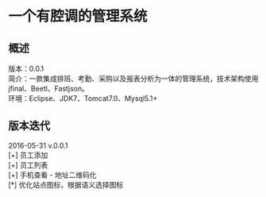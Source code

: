 ﻿一个有腔调的管理系统
====

## 概述

版本：0.0.1  
简介：一款集成排班、考勤、采购以及报表分析为一体的管理系统，技术架构使用jfinal、Beetl、Fastjson。  
环境：Eclipse、JDK7、Tomcat7.0、Mysql5.1+  

## 版本迭代

2016-05-31 v.0.0.1  
[+] 员工添加  
[+] 员工列表  
[+] 手机查看 - 地址二维码化  
[*] 优化站点图标，根据语义选择图标  
